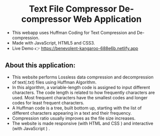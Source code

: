 <div align="center">
<h1> Text File Compressor De-compressor Web Application</h1>
</div>

- This webapp uses Huffman Coding for Text Compression and De-compression.
- Made with JavaScript, HTML5 and CSS3.
- Live Demo 👉
  <a href='https://benevolent-kangaroo-688e6b.netlify.app' target="blank">https://benevolent-kangaroo-688e6b.netlify.app</a>

## About this application:

- This website performs Lossless data compression and decompression of text(.txt) files using Huffman Algorithm.
- In this algorithm, a variable-length code is assigned to input different characters. The code length is related to how frequently characters are used. Most frequent characters have the smallest codes and longer codes for least frequent characters.
- A Huffman code is a tree, built bottom up, starting with the list of different characters appearing in a text and their frequency.
- Compression ratio usually improves as the file size increases.
- The website is made responsive (with HTML and CSS ) and interactive (with JavaScript ) .
